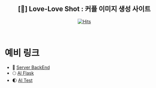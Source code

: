 <div align="center">
    
## [📸] Love-Love Shot : 커플 이미지 생성 사이트

[![Hits](https://hits.seeyoufarm.com/api/count/incr/badge.svg?url=https%3A%2F%2Fgithub.com%2Fcca-ffodregamdi&count_bg=%2336428F&title_bg=%23555555&icon=&icon_color=%23E7E7E7&title=views&edge_flat=false)](https://hits.seeyoufarm.com)



<br>
</div>

# 예비 링크
- 🌙 [Server BackEnd](https://github.com/hot-gamza/loveloveshot-spring-boot)
- 🌕 [AI Flask](https://github.com/hot-gamza/flask-temp)
- 🌓 [AI Test](https://github.com/hot-gamza/flask-temp)

